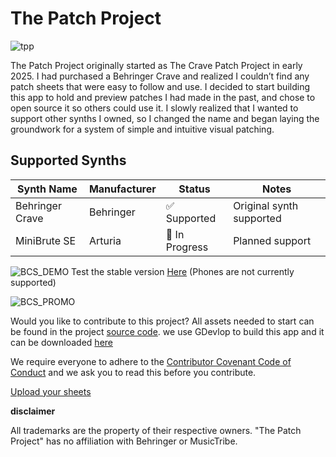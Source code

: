 # The Patch Project
![tpp](https://github.com/user-attachments/assets/1fcb7475-67f5-4039-9623-0d5033fd2e98)
            
The Patch Project originally started as The Crave Patch Project in early 2025. I had purchased a Behringer Crave and realized I couldn’t find any patch sheets that were easy to follow and use. I decided to start building this app to hold and preview patches I had made in the past, and chose to open source it so others could use it. I slowly realized that I wanted to support other synths I owned, so I changed the name and began laying the groundwork for a system of simple and intuitive visual patching.

## Supported Synths

| Synth Name        | Manufacturer     | Status         | Notes                   |
|-------------------|------------------|----------------|-------------------------|
| Behringer Crave   | Behringer        | ✅ Supported    | Original synth supported |
| MiniBrute SE      | Arturia          | 🔧 In Progress | Planned support          |


![BCS_DEMO](https://github.com/user-attachments/assets/0144d8d2-9043-4c6f-9425-7ff681362aa5)
Test the stable version [Here](https://app.edgingtondesmet.com) (Phones are not currently supported)

![BCS_PROMO](https://github.com/user-attachments/assets/47ce02f8-b92a-4ee8-a10e-3f3ca5e6c144)

Would you like to contribute to this project? All assets needed to start can be found in the project [source code](https://github.com/Connor-ed/The-Patch-Project.git). we use GDevlop to build this app and it can be downloaded [here](https://gdevelop.io) 

We require everyone to adhere to the [Contributor Covenant Code of Conduct](https://github.com/Connor-ed/The-Crave-Patch-Project/blob/main/CODE_OF_CONDUCT.md) and we ask you to read this before you contribute.



[Upload your sheets](https://connor.edgingtondesmet.com/patch-upload)

**disclaimer**

All trademarks are the property of their respective owners. "The Patch Project" has no affiliation with Behringer or MusicTribe.
